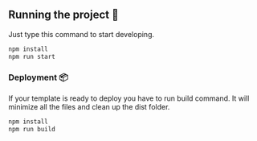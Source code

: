 ## Running the project 🚀
Just type this command to start developing.
```Bash
npm install
npm run start
```

### Deployment 📦
If your template is ready to deploy you have to run build command. It will minimize all the files and
clean up the dist folder.

```Bash
npm install
npm run build
```
